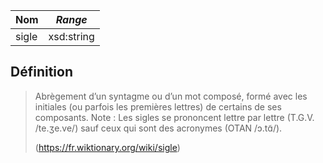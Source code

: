 | **Nom** | ***Range*** |
| ------- | ----------- |
| sigle   | xsd:string  |

## Définition

> Abrègement d’un syntagme ou d’un mot composé, formé avec les initiales (ou parfois les premières lettres) de certains de ses composants. Note : Les sigles se prononcent lettre par lettre (T.G.V. /te.ʒe.ve/) sauf ceux qui sont des acronymes (OTAN /ɔ.tɑ̃/).
>
> (https://fr.wiktionary.org/wiki/sigle)